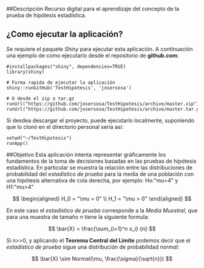 

##Descripción
Recurso digital para el aprendizaje del concepto de la prueba de hipótesis estadística.

## ¿Como ejecutar la aplicación?
Se requiere el paquete _Shiny_ para ejecutar esta aplicación. A continuación una ejemplo de como ejecutarlo desde el repositorio de **github.com**:

```{r}
#installpackages("shiny", dependencies=TRUE)
library(shiny)

# Forma rapida de ejecutar la aplicación
shiny::runGitHub('TestHipotesis', 'josersosa')

# O desde el zip o tar.gz
runUrl("https://github.com/josersosa/TestHipotesis/archive/master.zip")
runUrl("https://github.com/josersosa/TestHipotesis/archive/master.tar.gz")
```

Si desdea descargar el proyecto, puede ejecutarlo localmente, suponiendo que lo clonó en el directorio personal sería así:

```{r}
setwd("~/TestHipotesis")
runApp()
```


##Objetivo
Esta aplicación intenta representar gráficamente los fundamentos de la toma de decisiones basadas en las pruebas de hipótesis estadística. En particular se muestra la relación entre las distribuciones de probabilidad del _estadístico de prueba_ para la media de una población con una hipótesis alternativa de cola derecha, por ejemplo: Ho:"mu=4" y H1:"mu>4"

$$
\begin{aligned}
H_0 = "\mu = 0" \\
H_1 = "\mu > 0"
\end{aligned} 
$$

En este caso el _estadístico de prueba_ corresponde a la _Media Muestral_, que para una muestra de tamaño _n_ tiene la siguiente formula:

$$
\bar{X} = \frac{\sum_{i=1}^n x_i} {n}  
$$

Sí n>>0, y aplicando el __Teorema Central del Límite__ podemos decir que el _estadístico de prueba_ sigue una distribución de probabilidad _normal_:

$$
\bar{X} \sim Normal(\mu, \frac{\sigma}{\sqrt{n}})  
$$


